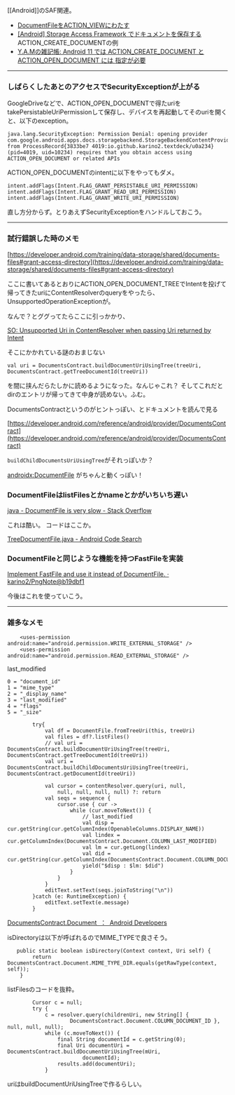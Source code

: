 [[Android]]のSAF関連。

- [DocumentFileをACTION_VIEWにわたす](https://www.javaer101.com/en/article/92932287.html)
- [[Android] Storage Access Framework でドキュメントを保存する](https://akira-watson.com/android/action_create_document.html) ACTION_CREATE_DOCUMENTの例
- [Y.A.Mの雑記帳: Android 11 では ACTION_CREATE_DOCUMENT と ACTION_OPEN_DOCUMENT には <queries> 指定が必要](https://y-anz-m.blogspot.com/2020/11/android-11-actioncreatedocument.html)

---

### しばらくしたあとのアクセスでSecurityExceptionが上がる

GoogleDriveなどで、ACTION_OPEN_DOCUMENTで得たuriをtakePersistableUriPermissionして保存し、デバイスを再起動してそのuriを開くと、以下のexception。

```
java.lang.SecurityException: Permission Denial: opening provider com.google.android.apps.docs.storagebackend.StorageBackendContentProvider from ProcessRecord{3833be7 4019:io.github.karino2.textdeck/u0a234} (pid=4019, uid=10234) requires that you obtain access using ACTION_OPEN_DOCUMENT or related APIs
```

ACTION_OPEN_DOCUMENTのintentに以下をやってもダメ。

```
intent.addFlags(Intent.FLAG_GRANT_PERSISTABLE_URI_PERMISSION)
intent.addFlags(Intent.FLAG_GRANT_READ_URI_PERMISSION)
intent.addFlags(Intent.FLAG_GRANT_WRITE_URI_PERMISSION)
```

直し方分からず。とりあえずSecurityExceptionをハンドルしておこう。

----

### 試行錯誤した時のメモ

[https://developer.android.com/training/data-storage/shared/documents-files#grant-access-directory](https://developer.android.com/training/data-storage/shared/documents-files#grant-access-directory)

ここに書いてあるとおりにACTION_OPEN_DOCUMENT_TREEでIntentを投げて帰ってきたuriにContentResolverのqueryをやったら、UnsupportedOperationExceptionが。

なんで？とググってたらここに引っかかり、

[SO: Unsupported Uri in ContentResolver when passing Uri returned by Intent](https://stackoverflow.com/questions/54161951/unsupported-uri-in-contentresolver-when-passing-uri-returned-by-intent)

そこにかかれている謎のおまじない

```
val uri = DocumentsContract.buildDocumentUriUsingTree(treeUri, DocumentsContract.getTreeDocumentId(treeUri))
```
を間に挟んだらたしかに読めるようになった。なんじゃこれ？
そしてこれだとdirのエントリが帰ってきて中身が読めない。ふむ。

DocumentsContractというのがヒントっぽい、とドキュメントを読んで見る

[https://developer.android.com/reference/android/provider/DocumentsContract](https://developer.android.com/reference/android/provider/DocumentsContract)

`buildChildDocumentsUriUsingTree`がそれっぽいか？

[androidx:DocumentFile](https://developer.android.com/reference/androidx/documentfile/provider/DocumentFile) がちゃんと動くっぽい！

### DocumentFileはlistFilesとかnameとかがいちいち遅い

[java - DocumentFile is very slow - Stack Overflow](https://stackoverflow.com/questions/42186820/documentfile-is-very-slow)

これは酷い。
コードはここか。

[TreeDocumentFile.java - Android Code Search](https://cs.android.com/androidx/platform/frameworks/support/+/androidx-main:documentfile/documentfile/src/main/java/androidx/documentfile/provider/TreeDocumentFile.java)

### DocumentFileと同じような機能を持つFastFileを実装

[Implement FastFile and use it instead of DocumentFile. · karino2/PngNote@b19dbf1](https://github.com/karino2/PngNote/commit/b19dbf1841ff443ea7561c9c07109e358d03cdad)

今後はこれを使っていこう。

----

### 雑多なメモ
```
    <uses-permission android:name="android.permission.WRITE_EXTERNAL_STORAGE" />
    <uses-permission android:name="android.permission.READ_EXTERNAL_STORAGE" />
```

last_modified

```
0 = "document_id"
1 = "mime_type"
2 = "_display_name"
3 = "last_modified"
4 = "flags"
5 = "_size"
```


```
        try{
            val df = DocumentFile.fromTreeUri(this, treeUri)
            val files = df?.listFiles()
            // val uri = DocumentsContract.buildDocumentUriUsingTree(treeUri, DocumentsContract.getTreeDocumentId(treeUri))
            val uri = DocumentsContract.buildChildDocumentsUriUsingTree(treeUri, DocumentsContract.getDocumentId(treeUri))

            val cursor = contentResolver.query(uri, null,
                null, null, null, null) ?: return
            val seqs = sequence {
                cursor.use { cur ->
                    while (cur.moveToNext()) {
                        // last_modified
                        val disp = cur.getString(cur.getColumnIndex(OpenableColumns.DISPLAY_NAME))
                        val lindex = cur.getColumnIndex(DocumentsContract.Document.COLUMN_LAST_MODIFIED)
                        val lm = cur.getLong(lindex)
                        val did = cur.getString(cur.getColumnIndex(DocumentsContract.Document.COLUMN_DOCUMENT_ID))
                        yield("$disp : $lm: $did")
                    }
                }
            }
            editText.setText(seqs.joinToString("\n"))
        }catch (e: RuntimeException) {
            editText.setText(e.message)
        }
```

[DocumentsContract.Document  ：  Android Developers](https://developer.android.com/reference/android/provider/DocumentsContract.Document)

isDirectoryは以下が呼ばれるのでMIME_TYPEで良さそう。

```
   public static boolean isDirectory(Context context, Uri self) {
        return DocumentsContract.Document.MIME_TYPE_DIR.equals(getRawType(context, self));
    }
```

listFilesのコードを抜粋。

```
        Cursor c = null;
        try {
            c = resolver.query(childrenUri, new String[] {
                    DocumentsContract.Document.COLUMN_DOCUMENT_ID }, null, null, null);
            while (c.moveToNext()) {
                final String documentId = c.getString(0);
                final Uri documentUri = DocumentsContract.buildDocumentUriUsingTree(mUri,
                        documentId);
                results.add(documentUri);
            }
```

uriはbuildDocumentUriUsingTreeで作るらしい。